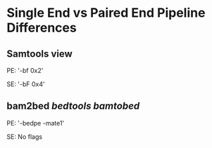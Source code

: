 # Single End vs Paired End Pipeline Differences

## Samtools view
PE: '-bf 0x2'

SE: '-bF 0x4'

## bam2bed _bedtools bamtobed_
PE: '-bedpe -mate1'

SE: No flags
